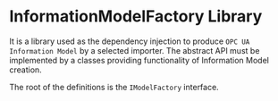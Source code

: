 # InformationModelFactory Library

It is a library used as the dependency injection to produce `OPC UA Information Model` by a selected importer. The abstract API must be implemented by a classes providing functionality of Information Model creation.

The root of the definitions is the `IModelFactory` interface.

